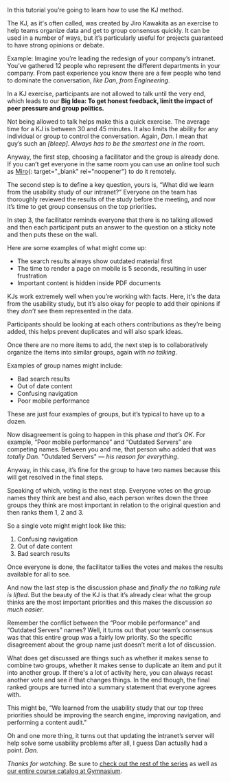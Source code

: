 In this tutorial you’re going to learn how to use the KJ method.

The KJ, as it's often called, was created by Jiro Kawakita as an exercise to help teams organize data and get to group consensus quickly. It can be used in a number of ways, but it’s particularly useful for projects guaranteed to have strong opinions or debate.

Example: Imagine you’re leading the redesign of your company’s intranet. You’ve gathered 12 people who represent the different departments in your company. From past experience you know there are a few people who tend to dominate the conversation, *like Dan*, *from Engineering*.

In a KJ exercise, participants are not allowed to talk until the very end, which leads to our **Big Idea: To get honest feedback, limit the impact of peer pressure and group politics.**

Not being allowed to talk helps make this a quick exercise. The average time for a KJ is between 30 and 45 minutes. It also limits the ability for any individual or group to control the conversation. Again, *Dan*. I mean that guy’s such an *[bleep]*. *Always has to be the smartest one in the room.*

Anyway, the first step, choosing a facilitator and the group is already done. If you can’t get everyone in the same room you can use an online tool such as [Miro][1]{: target="_blank" rel="noopener"} to do it remotely.

The second step is to define a key question, yours is, “What did we learn from the usability study of our intranet?” Everyone on the team has thoroughly reviewed the results of the study before the meeting, and now it’s time to get group consensus on the top priorities.

In step 3, the facilitator reminds everyone that there is no talking allowed and then each participant puts an answer to the question on a sticky note and then puts these on the wall.

Here are some examples of what might come up:

- The search results always show outdated material first
- The time to render a page on mobile is 5 seconds, resulting in user frustration
- Important content is hidden inside PDF documents

KJs work extremely well when you’re working with facts. Here, it's the data from the usability study, but it’s also okay for people to add their opinions if they *don’t* see them represented in the data.

Participants should be looking at each others contributions as they’re being added, this helps prevent duplicates and will also spark ideas.

Once there are no more items to add, the next step is to collaboratively organize the items into similar groups, again with *no talking*.

Examples of group names might include:

- Bad search results
- Out of date content
- Confusing navigation
- Poor mobile performance

These are just four examples of groups, but it’s typical to have up to a dozen.

Now disagreement is going to happen in this phase *and that’s OK*. For example, “Poor mobile performance” and “Outdated Servers” are competing names. Between you and me, that person who added that was *totally Dan*. "Outdated Servers" — *his reason for everything*.

Anyway, in this case, it’s fine for the group to have two names because this will get resolved in the final steps.

Speaking of which, voting is the next step. Everyone votes on the group names they think are best and also, each person writes down the three groups they think are most important in relation to the original question and then ranks them 1, 2 and 3.

So a single vote might might look like this:

1. Confusing navigation
2. Out of date content
3. Bad search results

Once everyone is done, the facilitator tallies the votes and makes the results available for all to see.

And now the last step is the discussion phase and *finally the no talking rule is lifted*. But the beauty of the KJ is that it’s already clear what the group thinks are the most important priorities and this makes the discussion *so much easier*.

Remember the conflict between the “Poor mobile performance” and “Outdated Servers” names? Well, it turns out that your team’s consensus was that this entire group was a fairly low priority. So the specific disagreement about the group name just doesn’t merit a lot of discussion.

What does get discussed are things such as whether it makes sense to combine two groups, whether it makes sense to duplicate an item and put it into another group. If there's a lot of activity here, you can always recast another vote and see if that changes things. In the end though, the final ranked groups are turned into a summary statement that everyone agrees with.

This might be, “We learned from the usability study that our top three priorities should be improving the search engine, improving navigation, and performing a content audit."

Oh and one more thing, it turns out that updating the intranet’s server will help solve some usability problems after all, I guess Dan actually had a point. *Dan.*

*Thanks for watching.* Be sure to [check out the rest of the series][2] as well as [our entire course catalog at Gymnasium][3].

[1]: https://miro.com
[2]: https://thegymnasium.com/courses/take5
[3]: https://thegymnasium.com/courses

